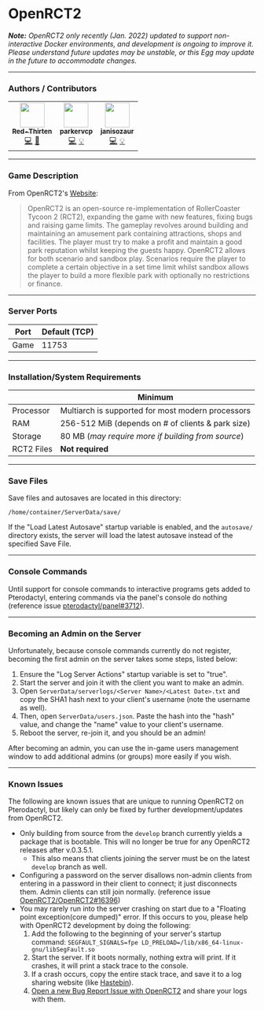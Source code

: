 # OpenRCT2
***Note:** OpenRCT2 only recently (Jan. 2022) updated to support non-interactive Docker environments, and development is ongoing to improve it. Please understand future updates may be unstable, or this Egg may update in the future to accommodate changes.*
___
### Authors / Contributors
<!-- prettier-ignore-start -->
<!-- markdownlint-disable -->
<table>
    <tr>
        <td align="center">
            <a href="https://github.com/lilkingjr1">
                <img src="https://avatars.githubusercontent.com/u/4533989" width="50px;" alt=""/><br /><sub><b>Red-Thirten</b></sub>
            </a>
            <br />
            <a href="https://github.com/parkervcp/eggs/commits?author=lilkingjr1" title="Codes">💻</a>
            <a href="https://github.com/parkervcp/eggs/commits?author=lilkingjr1" title="Maintains">🔨</a>
        </td>
        <td align="center">
            <a href="https://github.com/parkervcp">
                <img src="https://avatars.githubusercontent.com/u/1207679" width="50px;" alt=""/><br /><sub><b>parkervcp</b></sub>
            </a>
            <br />
            <a href="https://github.com/parkervcp/eggs/commits?author=parkervcp" title="Codes">💻</a>
            <a href="https://github.com/parkervcp/eggs/commits?author=parkervcp" title="Contributor">💡</a>
        </td>
        <td align="center">
            <a href="https://github.com/janisozaur">
                <img src="https://avatars.githubusercontent.com/u/550290" width="50px;" alt=""/><br /><sub><b>janisozaur</b></sub>
            </a>
            <br />
            <a href="https://github.com/OpenRCT2/OpenRCT2/commits?author=janisozaur" title="Codes">💻</a>
            <a href="https://github.com/OpenRCT2/OpenRCT2/commits?author=janisozaur" title="Contributor">💡</a>
        </td>
    </tr>
</table>
<!-- markdownlint-enable -->
<!-- prettier-ignore-end -->

___
### Game Description
From OpenRCT2's [Website](https://openrct2.io/):
> OpenRCT2 is an open-source re-implementation of RollerCoaster Tycoon 2 (RCT2), expanding the game with new features, fixing bugs and raising game limits. The gameplay revolves around building and maintaining an amusement park containing attractions, shops and facilities. The player must try to make a profit and maintain a good park reputation whilst keeping the guests happy. OpenRCT2 allows for both scenario and sandbox play. Scenarios require the player to complete a certain objective in a set time limit whilst sandbox allows the player to build a more flexible park with optionally no restrictions or finance.
___
### Server Ports
| Port | Default (TCP) |
|---------|---------|
| Game | 11753 |

___
### Installation/System Requirements

|  | Minimum |
|---------|---------|
| Processor | Multiarch is supported for most modern processors  |
| RAM | 256-512 MiB (depends on # of clients & park size) |
| Storage | 80 MB (*may require more if building from source*) |
| RCT2 Files | **Not required** |

___
### Save Files
Save files and autosaves are located in this directory:
```
/home/container/ServerData/save/
```
If the "Load Latest Autosave" startup variable is enabled, and the `autosave/` directory exists, the server will load the latest autosave instead of the specified Save File.
___
### Console Commands
Until support for console commands to interactive programs gets added to Pterodactyl, entering commands via the panel's console do nothing (reference issue [pterodactyl/panel#3712](https://github.com/pterodactyl/panel/issues/3712)).
___
### Becoming an Admin on the Server
Unfortunately, because console commands currently do not register, becoming the first admin on the server takes some steps, listed below:
1. Ensure the "Log Server Actions" startup variable is set to "true".
2. Start the server and join it with the client you want to make an admin.
3. Open `ServerData/serverlogs/<Server Name>/<Latest Date>.txt` and copy the SHA1 hash next to your client's username (note the username as well).
4. Then, open `ServerData/users.json`. Paste the hash into the "hash" value, and change the "name" value to your client's username.
5. Reboot the server, re-join it, and you should be an admin!

After becoming an admin, you can use the in-game users management window to add additional admins (or groups) more easily if you wish.
___
### Known Issues
The following are known issues that are unique to running OpenRCT2 on Pterodactyl, but likely can only be fixed by further development/updates from OpenRCT2.
- Only building from source from the `develop` branch currently yields a package that is bootable. This will no longer be true for any OpenRCT2 releases after v.0.3.5.1.
    - This also means that clients joining the server must be on the latest `develop` branch as well.
- Configuring a password on the server disallows non-admin clients from entering in a password in their client to connect; it just disconnects them. Admin clients can still join normally. (reference issue [OpenRCT2/OpenRCT2#16396](https://github.com/OpenRCT2/OpenRCT2/issues/16396))
- You may rarely run into the server crashing on start due to a "Floating point exception(core dumped)" error. If this occurs to you, please help with OpenRCT2 development by doing the following:
	1. Add the following to the beginning of your server's startup command: `SEGFAULT_SIGNALS=fpe LD_PRELOAD=/lib/x86_64-linux-gnu/libSegFault.so `
	2. Start the server. If it boots normally, nothing extra will print. If it crashes, it will print a stack trace to the console.
	3. If a crash occurs, copy the entire stack trace, and save it to a log sharing website (like [Hastebin](https://www.hastebin.com)).
	4. [Open a new Bug Report Issue with OpenRCT2](https://github.com/OpenRCT2/OpenRCT2/issues/new?assignees=&labels=bug&template=bug_report.yaml) and share your logs with them.
